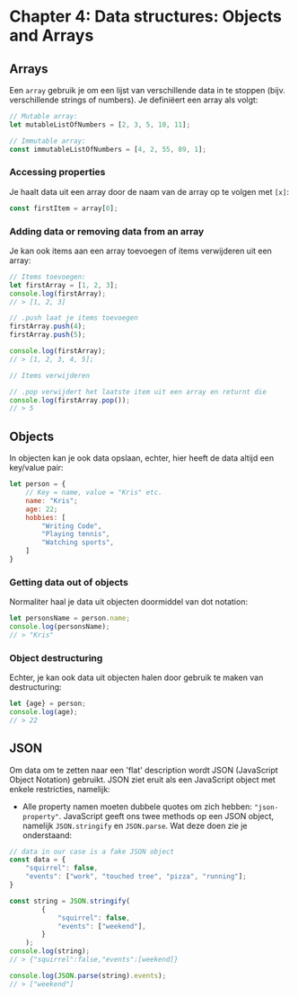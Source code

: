 # Chapter 4: Data structures: Objects and Arrays

## Arrays
Een `array` gebruik je om een lijst van verschillende data in te stoppen (bijv. verschillende strings of numbers). Je definiëert een array als volgt:

```javascript
// Mutable array:
let mutableListOfNumbers = [2, 3, 5, 10, 11];

// Immutable array:
const immutableListOfNumbers = [4, 2, 55, 89, 1];
```

### Accessing properties
Je haalt data uit een array door de naam van de array op te volgen met `[x]`:

```javascript
const firstItem = array[0];
```

### Adding data or removing data from an array
Je kan ook items aan een array toevoegen of items verwijderen uit een array:

```javascript
// Items toevoegen:
let firstArray = [1, 2, 3];
console.log(firstArray);
// > [1, 2, 3]

// .push laat je items toevoegen
firstArray.push(4);
firstArray.push(5);

console.log(firstArray);
// > [1, 2, 3, 4, 5];

// Items verwijderen

// .pop verwijdert het laatste item uit een array en returnt die
console.log(firstArray.pop());
// > 5
```

## Objects
In objecten kan je ook data opslaan, echter, hier heeft de data altijd een key/value pair:

```javascript
let person = {
    // Key = name, value = "Kris" etc.
    name: "Kris";
    age: 22;
    hobbies: [
        "Writing Code",
        "Playing tennis",
        "Watching sports",
    ]
}
```

### Getting data out of objects
Normaliter haal je data uit objecten doormiddel van dot notation:

```javascript
let personsName = person.name;
console.log(personsName);
// > "Kris"
```

### Object destructuring
Echter, je kan ook data uit objecten halen door gebruik te maken van destructuring:

```javascript
let {age} = person;
console.log(age);
// > 22
```

## JSON
Om data om te zetten naar een 'flat' description wordt JSON (JavaScript Object Notation) gebruikt. JSON ziet eruit als een JavaScript object met enkele restricties, namelijk:
- Alle property namen moeten dubbele quotes om zich hebben: `"json-property"`. JavaScript geeft ons twee methods op een JSON object, namelijk `JSON.stringify` en `JSON.parse`. Wat deze doen zie je onderstaand:
```javascript
// data in our case is a fake JSON object
const data = {
    "squirrel": false,
    "events": ["work", "touched tree", "pizza", "running"];
}

const string = JSON.stringify(
        {
            "squirrel": false,
            "events": ["weekend"],
        }
    );
console.log(string);
// > {"squirrel":false,"events":[weekend]}

console.log(JSON.parse(string).events);
// > ["weekend"]
```